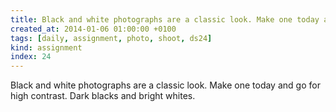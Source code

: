 ```yaml
---
title: Black and white photographs are a classic look. Make one today and go for high contrast. Dark blacks and bright whites.
created_at: 2014-01-06 01:00:00 +0100
tags: [daily, assignment, photo, shoot, ds24]
kind: assignment
index: 24
---
```


Black and white photographs are a classic look. Make one today and go for high contrast. Dark blacks and bright whites.
